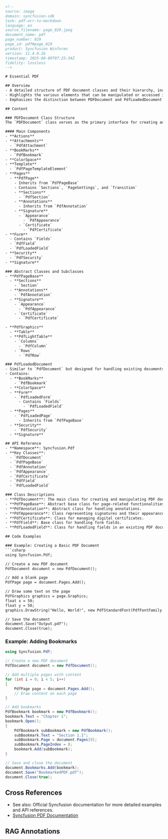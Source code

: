 ```html
<!-- 
source: image
domain: syncfusion-sdk
task: pdf-ocr-to-markdown
language: en
source_filename: page_029.jpeg
document_name: pdf
page_number: 029
page_id: pdf#page_029
product: Syncfusion Winforms
version: 11.4.0.26
timestamp: 2025-08-09T07:25:34Z
fidelity: lossless
-->

# Essential PDF

## Overview
- A detailed structure of PDF document classes and their hierarchy, including key components such as Actions, Attachments, Bookmarks, Pages, and Form sections.
- Highlights the various elements that can be manipulated or accessed in a PDF document, such as annotations, tables, and transitions.
- Emphasizes the distinction between PDFDocument and PdfLoadedDocument to handle different scenarios of document creation and editing.

## Content

### PDFDocument Class Structure
The `PDFDocument` class serves as the primary interface for creating and modifying PDF documents. It provides access to various properties and methods that help in managing different aspects of a PDF document.

#### Main Components
- **Actions**
- **Attachments**
  - `PdfAttachment`
- **BookMarks**
  - `PdfBookmark`
- **ColorSpace**
- **Template**
  - `PdfPageTemplateElement`
- **Pages**
  - **PdfPage**
    - Inherits from `PdfPageBase`
    - Contains `Sections`, `PageSettings`, and `Transition`
    - **Sections**
      - `PdfSection`
    - **Annotations**
      - Inherits from `PdfAnnotation`
    - **Signature**
      - `Appearance`
        - `PdfAppearance`
      - `Certificate`
        - `PdfCertificate`
- **Form**
  - Contains `Fields`
  - `PdfField`
  - `PdfLoadedField`
- **Security**
  - `PdfSecurity`
- **Signature**

### Abstract Classes and Subclasses
- **PdfPageBase**
  - **Sections**
    - `Section`
  - **Annotations**
    - `PdfAnnotation`
  - **Signature**
    - `Appearance`
      - `PdfAppearance`
    - `Certificate`
      - `PdfCertificate`

- **PdfGraphics**
  - **Table**
  - **PdfLightTable**
    - `Columns`
      - `PdfColumn`
    - `Rows`
      - `PdfRow`

### PdfLoadedDocument
- Similar to `PdfDocument` but designed for handling existing documents.
- Contains:
  - **BookMarks**
    - `PdfBookmark`
  - **ColorSpace**
  - **Form**
    - `PdfLoadedForm`
      - Contains `Fields`
        - `PdfLoadedField`
  - **Pages**
    - `PdfLoadedPage`
      - Inherits from `PdfPageBase`
  - **Security**
    - `PdfSecurity`
  - **Signature**

## API Reference
- **Namespace**: Syncfusion.Pdf
- **Key Classes**:
  - `PdfDocument`
  - `PdfPageBase`
  - `PdfAnnotation`
  - `PdfAppearance`
  - `PdfCertificate`
  - `PdfField`
  - `PdfLoadedField`

### Class Descriptions
- **PdfDocument**: The main class for creating and manipulating PDF documents.
- **PdfPageBase**: Abstract base class for page-related functionalities.
- **PdfAnnotation**: Abstract class for handling annotations.
- **PdfAppearance**: Class representing signatures and their appearance.
- **PdfCertificate**: Class for managing digital certificates.
- **PdfField**: Base class for handling form fields.
- **PdfLoadedField**: Class for handling fields in an existing PDF document.

## Code Examples

### Example: Creating a Basic PDF Document
```csharp
using Syncfusion.Pdf;

// Create a new PDF document
PdfDocument document = new PdfDocument();

// Add a blank page
PdfPage page = document.Pages.Add();

// Draw some text on the page
PdfGraphics graphics = page.Graphics;
float x = 50;
float y = 50;
graphics.DrawString("Hello, World!", new PdfStandardFont(PdfFontFamily.Helvetica, 20), PdfBrushes.Black, x, y);

// Save the document
document.Save("Output.pdf");
document.Close(true);
```

### Example: Adding Bookmarks
```csharp
using Syncfusion.Pdf;

// Create a new PDF document
PdfDocument document = new PdfDocument();

// Add multiple pages with content
for (int i = 0; i < 5; i++)
{
    PdfPage page = document.Pages.Add();
    // Draw content on each page
}

// Add bookmarks
PdfBookmark bookmark = new PdfBookmark();
bookmark.Text = "Chapter 1";
bookmark.Open();
{
    PdfBookmark subBookmark = new PdfBookmark();
    subBookmark.Text = "Section 1.1";
    subBookmark.Page = document.Pages[0];
    subBookmark.PageIndex = 0;
    bookmark.Add(subBookmark);
}

// Save and close the document
document.Bookmarks.Add(bookmark);
document.Save("BookmarkedPDF.pdf");
document.Close(true);
```

## Cross References
- See also: Official Syncfusion documentation for more detailed examples and API references.
- [Syncfusion PDF Documentation](https://help.syncfusion.com/documentprocessing/net/pdf/getting-started)

## RAG Annotations
<!-- tags: pdf, document, structure, actions, annotations, bookmarks, form fields, security, transition, signing keywords: pdfdocument, pdfpagebase, pdfannotation, pdfappearance, pdfcertificate, pdfsecurity, signature -->
```